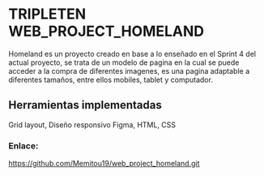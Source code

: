 # TRIPLETEN WEB_PROJECT_HOMELAND

Homeland es un proyecto creado en base a lo enseñado en el Sprint 4 del actual proyecto, se trata de un modelo de pagina en la cual se puede acceder a la compra de diferentes imagenes, es una pagina adaptable a diferentes tamaños, entre ellos mobiles, tablet y computador.

## Herramientas implementadas
Grid layout, Diseño responsivo Figma, HTML, CSS

### Enlace:
https://github.com/Memitou19/web_project_homeland.git



